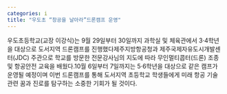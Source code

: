 ```yaml
---
categories: i
title: "우도초 “창공을 날아라”드론캠프 운영"
---
```

우도초등학교(교장 이강식)는 9월 29일부터 30일까지 과학실 및 체육관에서 3·4학년을 대상으로 도서지역 드론캠프를 진행했다제주지방항공청과 제주국제자유도시개발센터(JDC) 주관으로 학교를 방문한 전문강사님의 지도에 따라 무인멀티콥터(드론) 조종 및 항공안전 교육을 배웠다.10월 6일부터 7일까지는 5·6학년을 대상으로 같은 캠프가 운영될 예정이며 이번 드론캠프를 통해 도서지역 초등학교 학생들에게 미래 항공 기술 관련 꿈과 진로를 탐구하는 소중한 기회가 될 것이다.